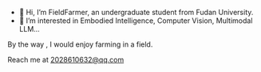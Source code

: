 - 👋 Hi, I’m FieldFarmer, an undergraduate student from Fudan University.
- 👀 I’m interested in Embodied Intelligence, Computer Vision, Multimodal LLM...

By the way , I would enjoy farming in a field.

Reach me at 2028610632@qq.com
